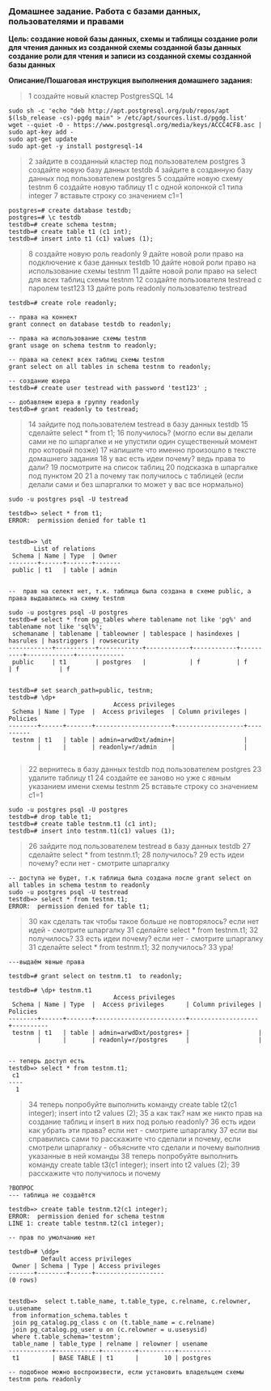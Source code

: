 ### Домашнее задание. Работа с базами данных, пользователями и правами

**Цель:
создание новой базы данных, схемы и таблицы
создание роли для чтения данных из созданной схемы созданной базы данных
создание роли для чтения и записи из созданной схемы созданной базы данных** 

**Описание/Пошаговая инструкция выполнения домашнего задания:**

> 1 создайте новый кластер PostgresSQL 14
```
sudo sh -c 'echo "deb http://apt.postgresql.org/pub/repos/apt $(lsb_release -cs)-pgdg main" > /etc/apt/sources.list.d/pgdg.list'
wget --quiet -O - https://www.postgresql.org/media/keys/ACCC4CF8.asc | sudo apt-key add -
sudo apt-get update
sudo apt-get -y install postgresql-14
```

> 2 зайдите в созданный кластер под пользователем postgres
> 3 создайте новую базу данных testdb
> 4 зайдите в созданную базу данных под пользователем postgres
> 5 создайте новую схему testnm
> 6 создайте новую таблицу t1 с одной колонкой c1 типа integer
> 7 вставьте строку со значением c1=1

```
postgres=# create database testdb;
postgres=# \c testdb
testdb=# create schema testnm;
testdb=# create table t1 (c1 int);
testdb=# insert into t1 (c1) values (1);
```

> 8 создайте новую роль readonly
> 9 дайте новой роли право на подключение к базе данных testdb
> 10 дайте новой роли право на использование схемы testnm
> 11 дайте новой роли право на select для всех таблиц схемы testnm
> 12 создайте пользователя testread с паролем test123
> 13 дайте роль readonly пользователю testread

```
testdb=# create role readonly;

-- права на коннект
grant connect on database testdb to readonly;

-- права на использование схемы testnm
grant usage on schema testnm to readonly;

-- права на селект всех таблиц схемы testnm
grant select on all tables in schema testnm to readonly;

-- создание юзера
testdb=# create user testread with password 'test123' ;

-- добавляем юзера в группу readonly
testdb=# grant readonly to testread;
```

> 14 зайдите под пользователем testread в базу данных testdb
> 15 сделайте select * from t1;
> 16 получилось? (могло если вы делали сами не по шпаргалке и не упустили один существенный момент про который позже)
> 17 напишите что именно произошло в тексте домашнего задания
> 18 у вас есть идеи почему? ведь права то дали?
> 19 посмотрите на список таблиц
> 20 подсказка в шпаргалке под пунктом 20
> 21 а почему так получилось с таблицей (если делали сами и без шпаргалки то может у вас все нормально)
```
sudo -u postgres psql -U testread

testdb=> select * from t1;
ERROR:  permission denied for table t1


testdb=> \dt
       List of relations
 Schema | Name | Type  | Owner
--------+------+-------+-------
 public | t1   | table | admin


--  прав на селект нет, т.к. таблица была создана в схеме public, а права выдавались на схему testnm

sudo -u postgres psql -U postgres
testdb=# select * from pg_tables where tablename not like 'pg%' and tablename not like 'sql%';
 schemaname | tablename | tableowner | tablespace | hasindexes | hasrules | hastriggers | rowsecurity
------------+-----------+------------+------------+------------+----------+-------------+-------------
 public     | t1        | postgres   |            | f          | f        | f           | f


testdb=# set search_path=public, testnm;
testdb=# \dp+
                             Access privileges
 Schema | Name | Type  |  Access privileges  | Column privileges | Policies 
--------+------+-------+---------------------+-------------------+----------
 testnm | t1   | table | admin=arwdDxt/admin+|                   | 
        |      |       | readonly=r/admin    |                   | 


```



> 22 вернитесь в базу данных testdb под пользователем postgres
> 23 удалите таблицу t1
> 24 создайте ее заново но уже с явным указанием имени схемы testnm
> 25 вставьте строку со значением c1=1
```
sudo -u postgres psql -U postgres
testdb=# drop table t1;
testdb=# create table testnm.t1 (c1 int);
testdb=# insert into testnm.t1(c1) values (1);
```

> 26 зайдите под пользователем testread в базу данных testdb
> 27 сделайте select * from testnm.t1;
> 28 получилось?
> 29 есть идеи почему? если нет - смотрите шпаргалку

```
-- доступа не будет, т.к таблица была создана после grant select on all tables in schema testnm to readonly
sudo -u postgres psql -U testread
testdb=> select * from testnm.t1;
ERROR:  permission denied for table t1;
```

> 30 как сделать так чтобы такое больше не повторялось? если нет идей - смотрите шпаргалку
> 31 сделайте select * from testnm.t1;
> 32 получилось?
> 33 есть идеи почему? если нет - смотрите шпаргалку
> 31 сделайте select * from testnm.t1;
> 32 получилось?
> 33 ура!

```
---выдаём явные права

testdb=# grant select on testnm.t1  to readonly;

testdb=# \dp+ testnm.t1
                             Access privileges
 Schema | Name | Type  |  Access privileges      | Column privileges | Policies
--------+------+-------+-------------------------+-------------------+----------
 testnm | t1   | table | admin=arwdDxt/postgres+ |                   |
        |      |       | readonly=r/postgres     |                   |


-- теперь доступ есть
testdb=> select * from testnm.t1;
 c1
----
  1

```

> 34 теперь попробуйте выполнить команду create table t2(c1 integer); insert into t2 values (2);
> 35 а как так? нам же никто прав на создание таблиц и insert в них под ролью readonly?
> 36 есть идеи как убрать эти права? если нет - смотрите шпаргалку
> 37 если вы справились сами то расскажите что сделали и почему, если смотрели шпаргалку - объясните что сделали и почему выполнив указанные в ней команды
> 38 теперь попробуйте выполнить команду create table t3(c1 integer); insert into t2 values (2);
> 39 расскажите что получилось и почему

```
?ВОПРОС
--- таблица не создаётся

testdb=> create table testnm.t2(c1 integer); 
ERROR:  permission denied for schema testnm
LINE 1: create table testnm.t2(c1 integer);

-- прав по умолчанию нет

testdb=# \ddp+ 
         Default access privileges
 Owner | Schema | Type | Access privileges 
-------+--------+------+-------------------
(0 rows)


testdb=>  select t.table_name, t.table_type, c.relname, c.relowner, u.usename
 from information_schema.tables t
 join pg_catalog.pg_class c on (t.table_name = c.relname)
 join pg_catalog.pg_user u on (c.relowner = u.usesysid)
 where t.table_schema='testnm';
 table_name | table_type | relname | relowner | usename 
------------+------------+---------+----------+---------
 t1         | BASE TABLE | t1      |       10 | postgres

-- подобное можно воспроизвести, если установить владельцем схемы testnm роль readonly

```

